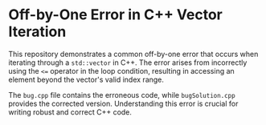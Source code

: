 # Off-by-One Error in C++ Vector Iteration

This repository demonstrates a common off-by-one error that occurs when iterating through a `std::vector` in C++. The error arises from incorrectly using the `<=` operator in the loop condition, resulting in accessing an element beyond the vector's valid index range.

The `bug.cpp` file contains the erroneous code, while `bugSolution.cpp` provides the corrected version.  Understanding this error is crucial for writing robust and correct C++ code.